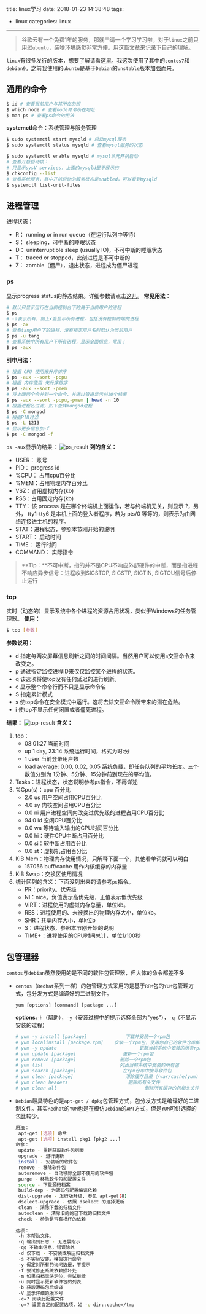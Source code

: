 title: linux学习
date: 2018-01-23 14:38:48
tags: 
- linux
categories: linux
---
>谷歌云有一个免费1年的服务，那就申请一个学习学习啦。对于`linux`之前只用过`ubuntu`，装啥环境感觉非常方便。用这篇文章来记录下自己的理解。

`linux`有很多发行的版本，想要了解请看[这里](http://blog.sciencenet.cn/blog-3373182-1089895.html)。我这次使用了其中的`centos7`和`debian9`。之前我使用的`ubuntu`是基于`Debian`的`unstable`版本加强而来。

## 通用的命令
``` bash
$ id # 查看当前用户与其所在的组
$ which node # 查看node命令所在地址
$ man ps # 查看ps命令的用法
```
**systemctl**命令：系统管理与服务管理
``` bash
$ sudo systemctl start mysqld # 启动mysql服务
$ sudo systemctl status mysqld # 查看mysql服务的状态

$ sudo systemctl enable mysqld # mysql单元开机启动
# 查看开启启动项：
# 只显示sysV services，上面的mysqld是不展示的
$ chkconfig --list
# 查看系统服务，其中开机启动的服务状态是enabled，可以看到mysqld
$ systemctl list-unit-files
```
<!-- more -->
## 进程管理
进程状态：
- R： running or in run queue（在运行队列中等待）
- S： sleeping，可中断的睡眠状态
- D： uninterruptible sleep (usually IO)，不可中断的睡眠状态
- T： traced or stopped，此刻进程是不可中断的
- Z： zombie（僵尸），退出状态，进程成为僵尸进程

### ps
显示progress status的静态结果。详细参数请点击[这儿](http://man.linuxde.net/ps)。
**常见用法：**
``` bash
# 默认只显示运行在当前控制台下的属于当前用户的进程
$ ps
# -a表示所有，加上x会显示所有进程，包括没有控制终端的进程
$ ps -ax
# 查看tang用户下的进程，没有指定用户名时默认为当前用户
$ ps -u tang
# 查看系统中所有用户下所有进程，显示全面信息，常用！
$ ps -aux
```
**引申用法：**
``` bash
# 根据 CPU 使用来升序排序
$ ps -aux --sort -pcpu
# 根据 内存使用 来升序排序
$ ps -aux --sort -pmem
# 将上面两个合并到一个命令，并通过管道显示前10个结果
$ ps -aux --sort -pcpu,-pmem | head -n 10
# 根据进程名过滤，如下查找mongod进程
$ ps -C mongod
# 根据PID过滤
$ ps -L 1213
# 显示更多信息加-f
$ ps -C mongod -f
```
`ps -aux`显示的结果：
![ps_result](https://tang-blog-1257996120.cos-website.ap-chengdu.myqcloud.com/linux_ps_result.png)
**列的含义：**
- USER： 账号
- PID： progress id
- %CPU： 占用cpu百分比
- %MEM：占用物理内存百分比
- VSZ：占用虚拟内存(kb)
- RSS：占用固定内存(kb) 
- TTY：该 process 是在哪个终端机上面运作，若与终端机无关，则显示 ?，另外， tty1-tty6 是本机上面的登入者程序，若为 pts/0 等等的，则表示为由网络连接进主机的程序。
- STAT：进程状态，参照本节刚开始的说明
- START： 启动时间
- TIME： 运行时间
- COMMAND： 实际指令  

>**Tip：**不可中断，指的并不是CPU不响应外部硬件的中断，而是指进程不响应异步信号：进程收到SIGSTOP, SIGSTP, SIGTIN, SIGTOU信号后停止运行

### top
实时（动态的）显示系统中各个进程的资源占用状况，类似于Windows的任务管理器。
**使用：**
``` bash
$ top [参数]
```
**参数说明：**
- d 指定每两次屏幕信息刷新之间的时间间隔。当然用户可以使用s交互命令来改变之。
- p 通过指定监控进程ID来仅仅监控某个进程的状态。
- q 该选项将使top没有任何延迟的进行刷新。
- c 显示整个命令行而不只是显示命令名
- S 指定累计模式
- s 使top命令在安全模式中运行。这将去除交互命令所带来的潜在危险。
- i 使top不显示任何闲置或者僵死进程。

**结果：**
![top-result](https://tang-blog-1257996120.cos-website.ap-chengdu.myqcloud.com/linux-top-result.png)
**含义：**
1. top：
    - 08:01:27 当前时间
    - up 1 day, 23:14 系统运行时间，格式为时:分
    - 1 user 当前登录用户数
    - load average: 0.00, 0.02, 0.05 系统负载，即任务队列的平均长度。三个数值分别为 1分钟、5分钟、15分钟前到现在的平均值。
2. Tasks：进程状态，状态说明参考`ps`指令，不再详述
3. %Cpu(s)：cpu 百分比
    - 2.0 us 用户空间占用CPU百分比
    - 4.0 sy 内核空间占用CPU百分比
    - 0.0 ni 用户进程空间内改变过优先级的进程占用CPU百分比
    - 94.0 id 空闲CPU百分比
    - 0.0 wa 等待输入输出的CPU时间百分比
    - 0.0 hi：硬件CPU中断占用百分比
    - 0.0 si：软中断占用百分比
    - 0.0 st：虚拟机占用百分比
4. KiB Mem：物理内存使用情况，只解释下面一个，其他看单词就可以明白
    - 157056 buff/cache 用作内核缓存的内存量
5. KiB Swap：交换区使用情况
6. 统计区列的含义：下面没列出来的请参考`ps`指令。
    - PR：priority。优先级
    - NI：nice。负值表示高优先级，正值表示低优先级
    - VIRT：进程使用的虚拟内存总量，单位kb。
    - RES：进程使用的、未被换出的物理内存大小，单位kb。
    - SHR：共享内存大小，单k位b
    - S：进程状态，参照本节刚开始的说明
    - TIME+：进程使用的CPU时间总计，单位1/100秒
    
## 包管理器
`centos`与`debian`虽然使用的是不同的软件包管理器，但大体的命令都差不多
- `centos`（`Redhat`系列一样）的包管理方式采用的是基于`RPM`包的`YUM`包管理方式，包分发方式是编译好的二进制文件。
    ```
    yum [options] [command] [package ...]
    ```
    **options:**`-h`（帮助），`-y`（安装过程中的提示选择全部为"yes"），`-q`（不显示安装的过程）

    ``` bash
    # yum -y install [package]              下载并安装一个rpm包
    # yum localinstall [package.rpm]    安装一个rpm包，使用你自己的软件仓库解决所有依赖关系
    # yum -y update                              更新当前系统中安装的所有rpm包
    # yum update [package]                 更新一个rpm包
    # yum remove [package]                删除一个rpm包
    # yum list                            列出当前系统中安装的所有包
    # yum search [package]                 在rpm仓库中搜寻软件包
    # yum clean [package]                   清除缓存目录（/var/cache/yum）下的软件包
    # yum clean headers                      删除所有头文件
    # yum clean all                                删除所有缓存的包和头文件
    ```
- `Debian`最具特色的是`apt-get / dpkg`包管理方式，包分发方式是编译好的二进制文件。其实`Redhat`的`YUM`也是在模仿`Debian`的`APT`方式，但是`YUM`可供选择的包比较少。
    ``` bash
    用法：
     apt-get [选项] 命令  
     apt-get [选项] install pkg1 [pkg2 ...]  
    命令：  
     update - 重新获取软件包列表  
     upgrade - 进行更新  
     install - 安装新的软件包  
     remove - 移除软件包  
     autoremove - 自动移除全部不使用的软件包  
     purge - 移除软件包和配置文件  
     source - 下载源码档案  
     build-dep - 为源码包配置编译依赖  
     dist-upgrade - 发行版升级, 参见 apt-get(8)  
     dselect-upgrade - 依照 dselect 的选择更新  
     clean - 清除下载的归档文件  
     autoclean - 清除旧的的已下载的归档文件  
     check - 检验是否有损坏的依赖  
      
    选项：  
     -h 本帮助文件。  
     -q 输出到日志 - 无进展指示  
     -qq 不输出信息，错误除外  
     -d 仅下载 - 不安装或解压归档文件  
     -s 不实际安装。模拟执行命令  
     -y 假定对所有的询问选是，不提示  
     -f 尝试修正系统依赖损坏处  
     -m 如果归档无法定位，尝试继续  
     -u 同时显示更新软件包的列表  
     -b 获取源码包后编译  
     -V 显示详细的版本号  
     -c=? 阅读此配置文件  
     -o=? 设置自定的配置选项，如 -o dir::cache=/tmp 
    ```
